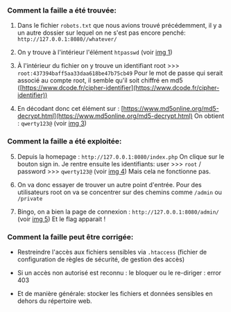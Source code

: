 ### Comment la faille a été trouvée:

1. Dans le fichier `robots.txt` que nous avions trouvé précédemment, il y a un autre dossier sur lequel on ne s'est pas encore penché: `http://127.0.0.1:8080//whatever/`

2. On y trouve à l'intérieur l'élément `htpasswd` (voir [img 1](./img1.png))

3. À l'intérieur du fichier on y trouve un identifiant root >>> `root:437394baff5aa33daa618be47b75cb49`
Pour le mot de passe qui serait associé au compte root, il semble qu'il soit chiffré en md5 ([https://www.dcode.fr/cipher-identifier](https://www.dcode.fr/cipher-identifier))

4. En décodant donc cet élément sur : [https://www.md5online.org/md5-decrypt.html](https://www.md5online.org/md5-decrypt.html)
On obtient : `qwerty123@` (voir [img 3](./img3.png))

### Comment la faille a été exploitée:

5. Depuis la homepage : `http://127.0.0.1:8080/index.php`
On clique sur le bouton sign in.
Je rentre ensuite les identifiants: user >>> `root` / password >>> `qwerty123@` (voir [img 4](./img4.png))
Mais cela ne fonctionne pas.

6. On va donc essayer de trouver un autre point d'entrée.
Pour des utilisateurs root on va se concentrer sur des chemins comme `/admin` ou `/private`

7. Bingo, on a bien la page de connexion : `http://127.0.0.1:8080/admin/` (voir [img 5](./img5.png))
Et le flag apparait !

### Comment la faille peut être corrigée:

- Restreindre l'accès aux fichiers sensibles via `.htaccess` (fichier de configuration de règles de sécurité, de gestion des accès)

- Si un accès non autorisé est reconnu : le bloquer ou le re-diriger : error 403

- Et de manière générale: stocker les fichiers et données sensibles en dehors du répertoire web.